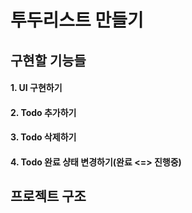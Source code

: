 # 투두리스트 만들기

## 구현할 기능들
#### 1. UI 구현하기
#### 2. Todo 추가하기
#### 3. Todo 삭제하기
#### 4. Todo 완료 샹태 변경하기(완료 <=> 진행중)

## 프로젝트 구조
### 